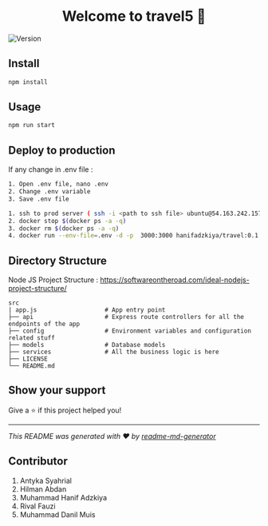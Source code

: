 <h1 align="center">Welcome to travel5 👋</h1>
<p>
  <img alt="Version" src="https://img.shields.io/badge/version-0.0.0-blue.svg?cacheSeconds=2592000" />
</p>

## Install

```sh
npm install
```

## Usage

```sh
npm run start
```

## Deploy to production

If any change in .env file :
```sh
1. Open .env file, nano .env
2. Change .env variable
3. Save .env file
```

```sh
1. ssh to prod server ( ssh -i <path to ssh file> ubuntu@54.163.242.157)
2. docker stop $(docker ps -a -q)
3. docker rm $(docker ps -a -q)
4. docker run --env-file=.env -d -p  3000:3000 hanifadzkiya/travel:0.1.<nomor circle ci>
```

## Directory Structure
Node JS Project Structure : https://softwareontheroad.com/ideal-nodejs-project-structure/

    src
    | app.js                   # App entry point
    ├── api                    # Express route controllers for all the endpoints of the app
    ├── config                 # Environment variables and configuration related stuff
    ├── models                 # Database models
    ├── services               # All the business logic is here
    ├── LICENSE
    └── README.md

## Show your support

Give a ⭐️ if this project helped you!

***
_This README was generated with ❤️ by [readme-md-generator](https://github.com/kefranabg/readme-md-generator)_

## Contributor
1. Antyka Syahrial
2. Hilman Abdan
3. Muhammad Hanif Adzkiya
4. Rival Fauzi
5. Muhammad Danil Muis
